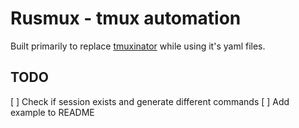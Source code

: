 # Rusmux - tmux automation

Built primarily to replace 
[tmuxinator](https://github.com/tmuxinator/tmuxinator) while using it's
yaml files.


## TODO

[ ] Check if session exists and generate different commands
[ ] Add example to README
